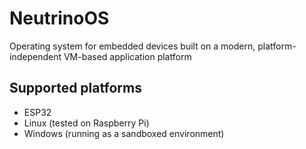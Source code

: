 # NeutrinoOS
Operating system for embedded devices built on a modern, platform-independent VM-based application platform

## Supported platforms
- ESP32
- Linux (tested on Raspberry Pi)
- Windows (running as a sandboxed environment)
